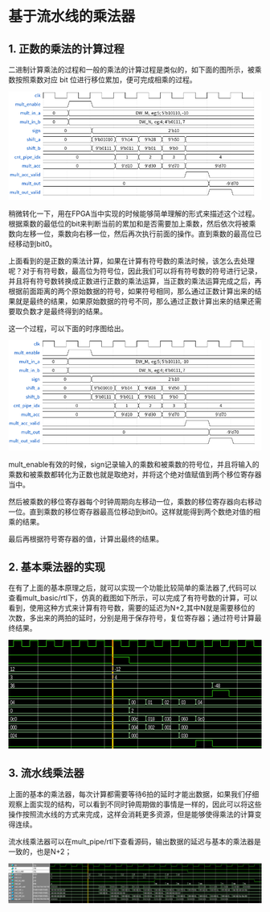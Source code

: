 # 基于流水线的乘法器

## 1. 正数的乘法的计算过程

二进制计算乘法的过程和一般的乘法的计算过程是类似的，如下面的图所示，被乘数按照乘数对应 bit 位进行移位累加，便可完成相乘的过程。

![image-20220720105207109](README.assets/image-20220720105207109.png)

稍微转化一下，用在FPGA当中实现的时候能够简单理解的形式来描述这个过程。根据乘数的最低位的bit来判断当前的累加和是否需要加上乘数，然后依次将被乘数向左移一位，乘数向右移一位，然后再次执行前面的操作。直到乘数的最高位已经移动到bit0。

上面看到的是正数的乘法计算，如果在计算有符号数的乘法时候，该怎么去处理呢？对于有符号数，最高位为符号位，因此我们可以将有符号数的符号进行记录，并且将有符号数转换成正数进行正数的乘法运算，当正数的乘法运算完成之后，再根据前面距离的两个原始数据的符号，如果符号相同，那么通过正数计算出来的结果就是最终的结果，如果原始数据的符号不同，那么通过正数计算出来的结果还需要取负数才是最终得到的结果。

这一个过程，可以下面的时序图给出。



![image-20220720104223105](README.assets/image-20220720104223105.png)

mult_enable有效的时候，sign记录输入的乘数和被乘数的符号位，并且将输入的乘数和被乘数都转化为正数也就是取绝对，并将这个绝对值赋值到两个移位寄存器当中。

然后被乘数的移位寄存器每个时钟周期向左移动一位，乘数的移位寄存器向右移动一位。直到乘数的移位寄存器最高位移动到bit0。这样就能得到两个数绝对值的相乘的结果。

最后再根据符号寄存器的值，计算出最终的结果。



## 2. 基本乘法器的实现

在有了上面的基本原理之后，就可以实现一个功能比较简单的乘法器了,代码可以查看mult_basic/rtl下，仿真的截图如下所示，可以完成了有符号数的计算，可以看到，使用这种方式来计算有符号数，需要的延迟为N+2,其中N就是需要移位的次数，多出来的两拍的延时，分别是用于保存符号，复位寄存器；通过符号计算最终结果。

![image-20220720133441405](README.assets/image-20220720133441405.png)

## 3. 流水线乘法器

上面的基本的乘法器，每次计算都需要等待6拍的延时才能出数据，如果我们仔细观察上面实现的结构，可以看到不同时钟周期做的事情是一样的，因此可以将这些操作按照流水线的方式来完成，这样会消耗更多资源，但是能够使得乘法的计算变得连续。

流水线乘法器可以在mult_pipe/rtl下查看源码，输出数据的延迟与基本的乘法器是一致的，也是N+2；

![image-20220720135455302](README.assets/image-20220720135455302.png)
